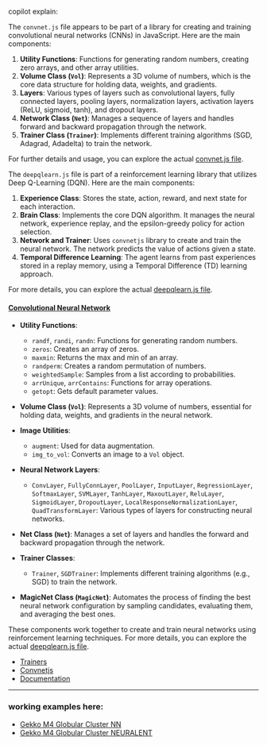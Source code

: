 copilot explain:

The `convnet.js` file appears to be part of a library for creating and training convolutional neural networks (CNNs) in JavaScript. Here are the main components:

1. **Utility Functions**: Functions for generating random numbers, creating zero arrays, and other array utilities.
2. **Volume Class (`Vol`)**: Represents a 3D volume of numbers, which is the core data structure for holding data, weights, and gradients.
3. **Layers**: Various types of layers such as convolutional layers, fully connected layers, pooling layers, normalization layers, activation layers (ReLU, sigmoid, tanh), and dropout layers.
4. **Network Class (`Net`)**: Manages a sequence of layers and handles forward and backward propagation through the network.
5. **Trainer Class (`Trainer`)**: Implements different training algorithms (SGD, Adagrad, Adadelta) to train the network.

For further details and usage, you can explore the actual [convnet.js file](https://github.com/universalbit-dev/universalbit-dev/blob/main/convolutional_neural_network/convnet.js).

The `deepqlearn.js` file is part of a reinforcement learning library that utilizes Deep Q-Learning (DQN). Here are the main components:

1. **Experience Class**: Stores the state, action, reward, and next state for each interaction.
2. **Brain Class**: Implements the core DQN algorithm. It manages the neural network, experience replay, and the epsilon-greedy policy for action selection.
3. **Network and Trainer**: Uses `convnetjs` library to create and train the neural network. The network predicts the value of actions given a state.
4. **Temporal Difference Learning**: The agent learns from past experiences stored in a replay memory, using a Temporal Difference (TD) learning approach.

For more details, you can explore the actual [deepqlearn.js file](https://github.com/universalbit-dev/universalbit-dev/blob/main/convolutional_neural_network/deepqlearn.js).

#### [Convolutional Neural Network](https://stanford.edu/~shervine/teaching/cs-230/cheatsheet-convolutional-neural-networks)


- **Utility Functions**:
  - `randf`, `randi`, `randn`: Functions for generating random numbers.
  - `zeros`: Creates an array of zeros.
  - `maxmin`: Returns the max and min of an array.
  - `randperm`: Creates a random permutation of numbers.
  - `weightedSample`: Samples from a list according to probabilities.
  - `arrUnique`, `arrContains`: Functions for array operations.
  - `getopt`: Gets default parameter values.
  
- **Volume Class (`Vol`)**: Represents a 3D volume of numbers, essential for holding data, weights, and gradients in the neural network.
- **Image Utilities**:
  - `augment`: Used for data augmentation.
  - `img_to_vol`: Converts an image to a `Vol` object.

- **Neural Network Layers**:
  - `ConvLayer`, `FullyConnLayer`, `PoolLayer`, `InputLayer`, `RegressionLayer`, `SoftmaxLayer`, `SVMLayer`, `TanhLayer`, `MaxoutLayer`, `ReluLayer`, `SigmoidLayer`, `DropoutLayer`, `LocalResponseNormalizationLayer`, `QuadTransformLayer`: Various types of layers for constructing neural networks.

- **Net Class (`Net`)**: Manages a set of layers and handles the forward and backward propagation through the network.
- **Trainer Classes**:
  - `Trainer`, `SGDTrainer`: Implements different training algorithms (e.g., SGD) to train the network.
- **MagicNet Class (`MagicNet`)**: Automates the process of finding the best neural network configuration by sampling candidates, evaluating them, and averaging the best ones.

These components work together to create and train neural networks using reinforcement learning techniques. For more details, you can explore the actual [deepqlearn.js file](https://github.com/universalbit-dev/universalbit-dev/blob/main/convolutional_neural_network/deepqlearn.js).


* [Trainers](https://cs.stanford.edu/people/karpathy/convnetjs/demo/trainers.html)
* [Convnetjs](https://cs.stanford.edu/people/karpathy/convnetjs/)
* [Documentation](https://cs.stanford.edu/people/karpathy/convnetjs/docs.html)

---
### working examples here: 
  * [Gekko M4 Globular Cluster NN](https://github.com/universalbit-dev/gekko-m4-globular-cluster/blob/master/strategies/NN.js)
  * [Gekko M4 Globular Cluster NEURALENT](https://github.com/universalbit-dev/gekko-m4-globular-cluster/blob/master/strategies/NEURALNET.js)
  
